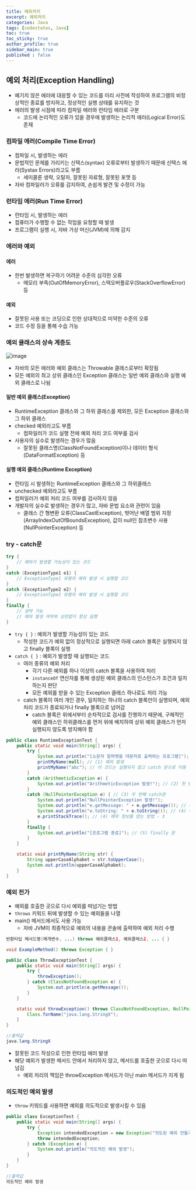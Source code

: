 ```yaml
---
title: 예외처리
excerpt: 예외처리
categories: Java
tags: [codestates, Java]
toc: true
toc_sticky: true
author_profile: true
sidebar_main: true
published : false
---
```


## 예외 처리(Exception Handling)
- 예기치 않은 에러에 대응할 수 있는 코드를 미리 사전에 작성하여 프로그램의 비정상적인 종료를 방지하고, 정상적인 실행 상태를 유지하는 것
- 에러의 발생 시점에 따라 컴파일 에러와 런타임 에러로 구분
  - 코드에 논리적인 오류가 있을 경우에 발생하는 논리적 에러(Logical Error)도 존재

### 컴파일 에러(Compile Time Error)
- 컴파일 시, 발생하는 에러
- 문법적인 문제를 가리키는 신택스(syntax) 오류로부터 발생하기 때문에 신택스 에러(Systax Errors)라고도 부름
  - 세미콜론 생략, 오탈자, 잘못된 자료형, 잘못된 포맷 등 
- 자바 컴파일러가 오류를 감지하여, 손쉽게 발견 및 수정이 가능

### 런타임 에러(Run Time Error)
- 런타임 시, 발생하는 에러
- 컴퓨터가 수행할 수 없는 작업을 요청할 때 발생
- 프로그램이 실행 시, 자바 가상 머신(JVM)에 의해 감지

### 에러와 예외

#### 에러
- 한번 발생하면 복구하기 어려운 수준의 심각한 오류
  - 메모리 부족(OutOfMemoryError), 스택오버플로우(StackOverflowError) 등
#### 예외
- 잘못된 사용 또는 코딩으로 인한 상대적으로 미약한 수준의 오류
- 코드 수정 등을 통해 수습 가능

### 예외 클래스의 상속 계층도
![image](https://github.com/JSooCha/JSooCha.github.io/assets/90169862/3adf1205-2b21-40ba-a821-4ea72bb7b93c)
- 자바의 모든 에러와 예외 클래스는 Throwable 클래스로부터 확장됨
- 모든 예외의 최고 상위 클래스인 Exception 클래스는 일반 예외 클래스와 실행 예외 클래스로 나뉨

#### 일반 예외 클래스(Exception)
- RuntimeException 클래스와 그 하위 클래스를 제외한, 모든 Exception 클래스와 그 하위 클래스
- checked 예외라고도 부름
  - 컴파일러가 코드 실행 전에 예외 처리 코드 여부를 검사
- 사용자의 실수로 발생하는 경우가 많음
  - 잘못된 클래스명(ClassNotFoundException)이나 데이터 형식(DataFormatException) 등

#### 실행 예외 클래스(Runtime Exception)
- 런타임 시 발생하는 RuntimeException 클래스와 그 하위클래스
-  unchecked 예외라고도 부름
  - 컴파일러가 예외 처리 코드 여부를 검사하지 않음
- 개발자의 실수로 발생하는 경우가 많고, 자바 문법 요소와 관련이 있음
  - 클래스 간 형변환 오류(ClassCastException), 벗어난 배열 범위 지정(ArrayIndexOutOfBoundsException), 값이 null인 참조변수 사용(NullPointerException) 등 

### try - catch문
```java
try {
    // 예외가 발생할 가능성이 있는 코드
} 
catch (ExceptionType1 e1) {
    // ExceptionType1 유형의 예외 발생 시 실행할 코드
} 
catch (ExceptionType2 e2) {
    // ExceptionType2 유형의 예외 발생 시 실행할 코드
} 
finally {
    // 생략 가능
    // 예외 발생 여부와 상관없이 항상 실행
}
```
- ```try { }``` : 예외가 발생할 가능성이 있는 코드
  - 작성한 코드가 예외 없이 정상적으로 실행되면 아래 catch 블록은 실행되지 않고 finally 블록이 실행
- ```catch { }``` : 예외가 발생할 때 실행되는 코드
  - 여러 종류의 예외 처리
    - 각기 다른 예외를 하나 이상의 catch 블록을 사용하여 처리
    - ```instanceOf``` 연산자를 통해 생성된 예외 클래스의 인스턴스가 조건과 일치하는지 판단
    - 모든 예외를 받을 수 있는 Exception 클래스 하나로도 처리 가능
  - catch 블록이 여러 개인 경우, 일치하는 하나의 catch 블록만이 실행되며, 예외처리 코드가 종료되거나 finally 블록으로 넘어감
    - catch 블록은 위에서부터 순차적으로 검사를 진행하기 때문에, 구체적인 예외 클래스인 하위클래스를 먼저 위에 배치하여 상위 예외 클래스가 먼저 실행되지 않도록 방지해야 함

```java
public class RuntimeExceptionTest {
    public static void main(String[] args) {
        try {
            System.out.println("[소문자 알파벳을 대문자로 출력하는 프로그램]");
            printMyName(null); // (1) 예외 발생
            printMyName("abc"); // 이 코드는 실행되지 않고 catch 문으로 이동
        } 
        catch (ArithmeticException e) {
            System.out.println("ArithmeticException 발생!"); // (2) 첫 번째 catch문
        } 
        catch (NullPointerException e) { // (3) 두 번째 catch문
            System.out.println("NullPointerException 발생!"); 
            System.out.println("e.getMessage: " + e.getMessage()); // (4) 예외 정보를 얻는 방법 - 1
            System.out.println("e.toString: " + e.toString()); // (4) 예외 정보를 얻는 방법 - 2
            e.printStackTrace(); // (4) 예외 정보를 얻는 방법 - 3
        } 
        finally {
            System.out.println("[프로그램 종료]"); // (5) finally 문
        }
    }

    static void printMyName(String str) {
        String upperCaseAlphabet = str.toUpperCase();
        System.out.println(upperCaseAlphabet);
    }
}
```


### 예외 전가
- 예외를 호출한 곳으로 다시 예외를 떠넘기는 방법
- ```throws``` 키워드 뒤에 발생할 수 있는 예외들을 나열
- main() 메서드에서도 사용 가능
  - 자바 JVM이 최종적으로 예외의 내용을 콘솔에 출력하여 예외 처리 수행
```java
반환타입 메서드명(매개변수, ...) throws 예외클래스1, 예외클래스2, ... { }

void ExampleMethod() throws Exception { }
```

```java
public class ThrowExceptionTest {
    public static void main(String[] args) {
        try {
            throwException();
        } catch (ClassNotFoundException e) {
            System.out.println(e.getMessage());
        }
    }

    static void throwException() throws ClassNotFoundException, NullPointerException {
        Class.forName("java.lang.StringX");
    }
}

//출력값
java.lang.StringX
```
- 잘못된 코드 작성으로 인한 런타임 에러 발생
- 해당 예외가 발생한 메서드 안에서 처리하지 않고, 메서드를 호출한 곳으로 다시 떠넘김
  - 예외 처리의 책임은 throwException 메서드가 아닌 main 메서드가 지게 됨

### 의도적인 예외 발생
- ```throw``` 키워드를 사용하면 예외를 의도적으로 발생시킬 수 있음
```java
public class ExceptionTest {
    public static void main(String[] args) {
        try {
            Exception intendedException = new Exception("의도된 예외 만들기");
            throw intendedException;
        } catch (Exception e) {
            System.out.println("의도적인 예외 발생");
        }
    }
}

//출력값
의도적인 예외 발생
```
